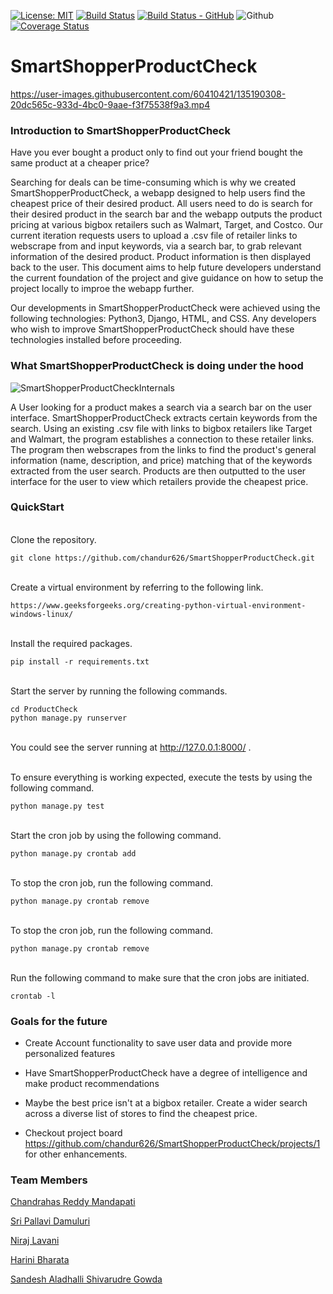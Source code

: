 [![License: MIT](https://img.shields.io/badge/License-MIT-yellow.svg)](https://opensource.org/licenses/MIT)
[![Build Status](https://app.travis-ci.com/chandur626/SmartShopperProductCheck.svg?branch=main)](https://app.travis-ci.com/github/chandur626/SmartShopperProductCheck)
[![Build Status - GitHub](https://github.com/chandur626/SmartShopperProductCheck/actions/workflows/django.yml/badge.svg)](https://github.com/chandur626/SmartShopperProductCheck/actions/workflows/django.yml)
![Github](https://img.shields.io/badge/language-python-blue.svg)
[![Coverage Status](https://coveralls.io/repos/github/chandur626/SmartShopperProductCheck/badge.svg?branch=main)](https://coveralls.io/github/chandur626/SmartShopperProductCheck?branch=main)

# SmartShopperProductCheck



https://user-images.githubusercontent.com/60410421/135190308-20dc565c-933d-4bc0-9aae-f3f75538f9a3.mp4



### Introduction to SmartShopperProductCheck
Have you ever bought a product only to find out your friend bought the same product at a cheaper price? 

Searching for deals can be time-consuming which is why we created SmartShopperProductCheck, a webapp designed to help users find the cheapest price of their desired product. All users need to do is search for their desired product in the search bar and the webapp outputs the product pricing at various bigbox retailers such as Walmart, Target, and Costco. Our current iteration requests users to upload a .csv file of retailer links to webscrape from and input keywords, via a search bar, to grab relevant information of the desired product. Product information is then displayed back to the user. This document aims to help future developers understand the current foundation of the project and give guidance on how to setup the project locally to improe the webapp further.

Our developments in SmartShopperProductCheck were achieved using the following technologies: Python3, Django, HTML, and CSS. Any developers who wish to improve SmartShopperProductCheck should have these technologies installed before proceeding.

### What SmartShopperProductCheck is doing under the hood
![SmartShopperProductCheckInternals](https://i.imgur.com/SYvKoeA.jpg)

A User looking for a product makes a search via a search bar on the user interface. SmartShopperProductCheck extracts certain keywords from the search. Using an existing .csv file with links to bigbox retailers like Target and Walmart, the program establishes a connection to these retailer links. The program then webscrapes from the links to find the product's general information (name, description, and price) matching that of the keywords extracted from the user search. Products are then outputted to the user interface for the user to view which retailers provide the cheapest price.

### QuickStart

<br/> Clone the repository.
```
git clone https://github.com/chandur626/SmartShopperProductCheck.git
```
<br/> Create a virtual environment by referring to the following link.
```
https://www.geeksforgeeks.org/creating-python-virtual-environment-windows-linux/
```
<br/> Install the required packages.
```
pip install -r requirements.txt
```
<br/> Start the server by running the following commands.
```
cd ProductCheck
python manage.py runserver
```
<br/> You could see the server running at http://127.0.0.1:8000/ .

<br/> To ensure everything is working expected, execute the tests by using the following command.
```
python manage.py test
```

<br/> Start the cron job by using the following command.
```
python manage.py crontab add
```

<br/> To stop the cron job, run the following command.
```
python manage.py crontab remove
```

<br/> To stop the cron job, run the following command.
```
python manage.py crontab remove
```

<br/> Run the following command to make sure that the cron jobs are initiated.
```
crontab -l
```


### Goals for the future

* Create Account functionality to save user data and provide more personalized features

* Have SmartShopperProductCheck have a degree of intelligence and make product recommendations

* Maybe the best price isn't at a bigbox retailer. Create a wider search across a diverse list of stores to find the cheapest price.

* Checkout project board https://github.com/chandur626/SmartShopperProductCheck/projects/1 for other enhancements.

### Team Members
[Chandrahas Reddy Mandapati](https://github.com/chandur626)

[Sri Pallavi Damuluri](https://github.com/SriPallaviDamuluri)

[Niraj Lavani](https://github.com/nirajlavani)

[Harini Bharata](https://github.com/HariniBharata)

[Sandesh Aladhalli Shivarudre Gowda](https://github.com/05sandesh)
